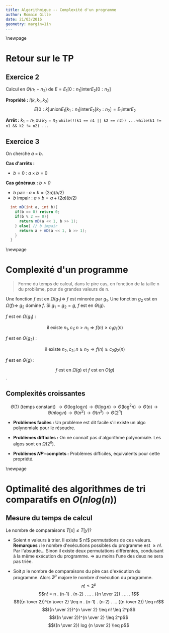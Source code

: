 ```yaml
---
title: Algorithmique -- Complexité d'un programme
author: Romain Gille
date: 21/03/2016
geometry: margin=1in
...
```


\newpage

# Retour sur le TP

## Exercice 2

Calcul en $\Theta(n_1 + n_2)$ de $E = E_1[0:n_1] \text{inter} E_2[0:n_2]$

**Propriété :** $I(k, k_1, k_2)$
$$E[0:k] \text{union} E_1[k_1:n_1] \text{inter} E_2[k_2:n_2] = E_1 \text{inter} E_2$$

**Arrêt :** $k_1 = n_1 \text{ ou } k_2 = n_2$
`while(!(k1 == n1 || k2 == n2)) ...`
`while(k1 != n1 && k2 != n2) ...`

## Exercice 3

On cherche $a \times b$.

**Cas d'arrêts :**

* $b = 0$ : $a \times b = 0$

**Cas généraux :** *$b > 0$*

* $b$ pair : $a \times b = (2a)(b/2)$
* $b$ impair : $a \times b = a + (2a)(b/2)$

```java
  int mD(int a, int b){
    if(b == 0) return 0;
    if(b % 2 == 0){
      return mD(a << 1, b >> 1);
    } else{ // b impair
      return a + mD(a << 1, b >> 1);
    }
  }
```

\newpage

# Complexité d'un programme

> Forme du temps de calcul, dans le pire cas, en fonction de la taille n du
  problème, pour de grandes valeurs de n.

Une fonction $f$ est en $\Omega(g_1) \Rightarrow$ $f$ est minorée par $g_1$.
Une fonction $g_2$ est en $\Omega(f) \Rightarrow$ $g_2$ domine $f$.
Si $g_1 = g_2 = g$, $f$ est en $\Theta (g)$.

$f$ est en $\Omega(g_1)$ :

$$\text{il existe } n_1, c_1; n > n_1 \Rightarrow f(n) \geq c_1 g_1(n)$$

$f$ est en $O(g_2)$ :

$$\text{il existe } n_2, c_2; n \geq n_2 \Rightarrow f(n) \geq c_2 g_2(n)$$

$f$ est en $\Theta(g)$ :

$$f \text{ est en } \Omega(g) \text{ et } f \text{ est en } O(g)$$.

## Complexités croissantes

$$\Theta(1) \text{ (temps constant) } \rightarrow \Theta(\log{\log{n}})
\rightarrow \Theta(\log{n}) \rightarrow \Theta(\log^2{n}) \rightarrow \Theta(n)
\rightarrow \Theta(n \log{n}) \rightarrow \Theta(n^2) \rightarrow \Theta(n^3)
\rightarrow \Theta(2^n)$$

* **Problèmes faciles :**
  Un problème est dit facile s'il existe un algo polynomiale pour le résoudre.

* **Problèmes difficiles :**
  On ne connaît pas d'algorithme polynomiale. Les algos sont en $\Omega(2^n)$.

* **Problèmes $NP-$complets :**
  Problèmes difficiles, équivalents pour cette propriété.

\newpage

# Optimalité des algorithmes de tri comparatifs en $O(n log(n))$

## Mesure du temps de calcul

Le nombre de comparaisons $T[x] \leq T[y] ?$

* Soient n valeurs à trier.
  Il existe $ n!$ permutations de ces valeurs.
  **Remarques :** le nombre d'exécutions possibles du programme est $\geq n!$.
  Par l'absurde... Sinon il existe deux permutations différentes, conduisant à
  la même exécution du programme.
  $\Rightarrow$ au moins l'une des deux ne sera pas triée.

* Soit $p$ le nombre de comparaisons du pire cas d'exécution du programme.
  Alors $2^p$ majore le nombre d'exécution du programme.
  $$n! \leq 2^p$$
  $$n! = n . (n-1) . (n-2) . ... . ({n \over 2}) . ... . 1$$
  $$({n \over 2})^{n \over 2} \leq n . (n-1) . (n-2) . ... ({n \over 2}) \leq n!$$
  $$({n \over 2})^{n \over 2} \leq n! \leq 2^p$$
  $$({n \over 2})^{n \over 2} \leq  2^p$$
  $$({n \over 2}) log {n \over 2} \leq p$$
